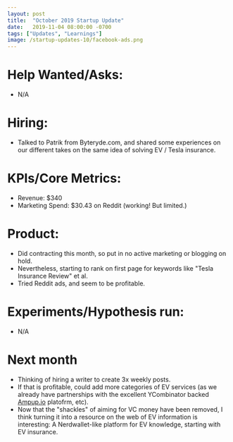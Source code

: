 ```yaml
---
layout: post
title:  "October 2019 Startup Update"
date:   2019-11-04 08:00:00 -0700
tags: ["Updates", "Learnings"]
image: /startup-updates-10/facebook-ads.png
---
```


# Help Wanted/Asks:
* N/A

# Hiring: 
* Talked to Patrik from Byteryde.com, and shared some experiences on our different takes on the same idea of solving EV / Tesla insurance.

# KPIs/Core Metrics:
* Revenue: $340
* Marketing Spend: $30.43 on Reddit (working! But limited.)

# Product:
* Did contracting this month, so put in no active marketing or blogging on hold.
* Nevertheless, starting to rank on first page for keywords like "Tesla Insurance Review" et al.
* Tried Reddit ads, and seem to be profitable.

# Experiments/Hypothesis run:
* N/A

# Next month
* Thinking of hiring a writer to create 3x weekly posts. 
* If that is profitable, could add more categories of EV services (as we already have partnerships with the excellent YCombinator backed [Ampup.io](https://www.ampup.io) platofrm, etc).
* Now that the "shackles" of aiming for VC money have been removed, I think turning it into a resource on the web of EV information is interesting: A Nerdwallet-like platform for EV knowledge, starting with EV insurance.
